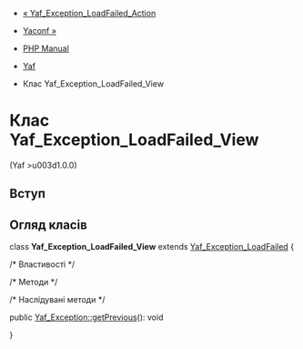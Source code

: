 - [«
Yaf_Exception_LoadFailed_Action](class.yaf-exception-loadfailed-action.md)
- [Yaconf »](book.yaconf.md)

- [PHP Manual](index.md)
- [Yaf](book.yaf.md)
- Клас Yaf_Exception_LoadFailed_View

# Клас Yaf_Exception_LoadFailed_View

(Yaf \>u003d1.0.0)

## Вступ

## Огляд класів

class **Yaf_Exception_LoadFailed_View** extends
[Yaf_Exception_LoadFailed](class.yaf-exception-loadfailed.md) {

/\* Властивості \*/

/\* Методи \*/

/\* Наслідувані методи \*/

public [Yaf_Exception::getPrevious](yaf-exception.getprevious.md)():
void

}
